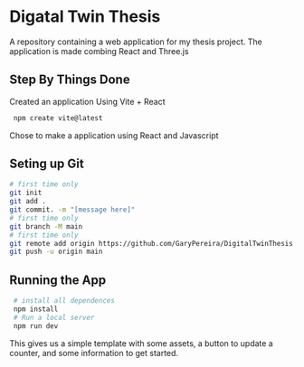 # Digatal Twin Thesis

A repository containing a web application for my thesis project. The application is made combing React and Three.js

## Step By Things Done

Created an application Using Vite + React

```bash
 npm create vite@latest
```
Chose to make a application using React and Javascript

## Seting up Git

```bash
# first time only
git init 
git add .
git commit. -m "[message here]"
# first time only
git branch -M main
# first time only
git remote add origin https://github.com/GaryPereira/DigitalTwinThesis.git
git push -u origin main
```

## Running the App

```bash
 # install all dependences
 npm install
 # Run a local server
 npm run dev
```

This gives us a simple template with some assets, a button to update a counter, and some information to get started.


